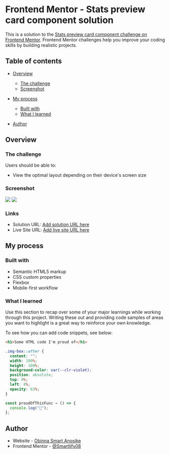 # Frontend Mentor - Stats preview card component solution

This is a solution to the [Stats preview card component challenge on Frontend Mentor](https://www.frontendmentor.io/challenges/stats-preview-card-component-8JqbgoU62). Frontend Mentor challenges help you improve your coding skills by building realistic projects.

## Table of contents

- [Overview](#overview)
  - [The challenge](#the-challenge)
  - [Screenshot](#screenshot)
- [My process](#my-process)

  - [Built with](#built-with)
  - [What I learned](#what-i-learned)

- [Author](#author)

## Overview

### The challenge

Users should be able to:

- View the optimal layout depending on their device's screen size

### Screenshot

![](images/Mobile%20%20View.png)
![](images/Desktop%20View.png)

### Links

- Solution URL: [Add solution URL here](https://your-solution-url.com)
- Live Site URL: [Add live site URL here](https://your-live-site-url.com)

## My process

### Built with

- Semantic HTML5 markup
- CSS custom properties
- Flexbox
- Mobile-first workflow

### What I learned

Use this section to recap over some of your major learnings while working through this project. Writing these out and providing code samples of areas you want to highlight is a great way to reinforce your own knowledge.

To see how you can add code snippets, see below:

```html
<h1>Some HTML code I'm proud of</h1>
```

```css
.img-box::after {
  content: "";
  width: 100%;
  height: 100%;
  background-color: var(--clr-violet);
  position: absolute;
  top: 0%;
  left: 0%;
  opacity: 63%;
}
```

```js
const proudOfThisFunc = () => {
  console.log("🎉");
};
```

## Author

- Website - [Obinna Smart Anosike](https://www.your-site.com)
- Frontend Mentor - [@Smartlify08](https://www.frontendmentor.io/profile/yourusername)
